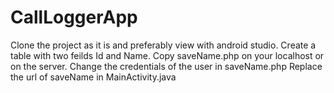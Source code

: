 # CallLoggerApp
Clone the project as it is and preferably view with android studio.
Create a table with two feilds Id and Name.
Copy saveName.php on your localhost or on the server.
Change the credentials of the user in saveName.php
Replace the url of saveName in MainActivity.java
